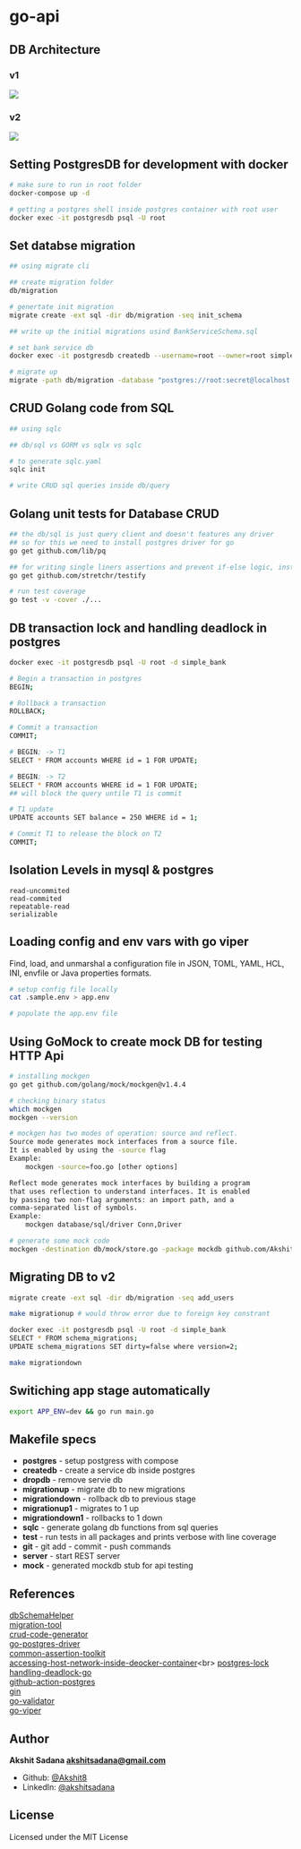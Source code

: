 # go-api

## DB Architecture
### v1
<img src=".github/assets/BankServiceSchemaV1.png">

### v2
<img src=".github/assets/BankServiceSchemaV2.png">

## Setting PostgresDB for development with docker
```bash
# make sure to run in root folder
docker-compose up -d

# getting a postgres shell inside postgres container with root user
docker exec -it postgresdb psql -U root
```

## Set databse migration
```bash
## using migrate cli

## create migration folder
db/migration

# genertate init migration
migrate create -ext sql -dir db/migration -seq init_schema

## write up the initial migrations usind BankServiceSchema.sql

# set bank service db
docker exec -it postgresdb createdb --username=root --owner=root simple_bank

# migrate up
migrate -path db/migration -database "postgres://root:secret@localhost:5432/simple_bank?sslmode=disable" -verbose up
```

## CRUD Golang code from SQL
```bash
## using sqlc

## db/sql vs GORM vs sqlx vs sqlc

# to generate sqlc.yaml
sqlc init

# write CRUD sql queries inside db/query
```

## Golang unit tests for Database CRUD
```bash
## the db/sql is just query client and doesn't features any driver
## so for this we need to install postgres driver for go
go get github.com/lib/pq

## for writing single liners assertions and prevent if-else logic, install
go get github.com/stretchr/testify

# run test coverage
go test -v -cover ./...
```

## DB transaction lock and handling deadlock in postgres
```bash
docker exec -it postgresdb psql -U root -d simple_bank

# Begin a transaction in postgres
BEGIN;

# Rollback a transaction
ROLLBACK;

# Commit a transaction
COMMIT;

# BEGIN; -> T1
SELECT * FROM accounts WHERE id = 1 FOR UPDATE;

# BEGIN; -> T2
SELECT * FROM accounts WHERE id = 1 FOR UPDATE;
## will block the query untile T1 is commit

# T1 update
UPDATE accounts SET balance = 250 WHERE id = 1;

# Commit T1 to release the block on T2
COMMIT;
```

## Isolation Levels in mysql & postgres
```
read-uncommited
read-commited
repeatable-read
serializable
```

## Loading config and env vars with go viper
Find, load, and unmarshal a configuration file in JSON, TOML, YAML, HCL, INI, envfile or Java properties formats.
```bash
# setup config file locally
cat .sample.env > app.env

# populate the app.env file
```

## Using GoMock to create mock DB for testing HTTP Api
```bash
# installing mockgen
go get github.com/golang/mock/mockgen@v1.4.4

# checking binary status
which mockgen
mockgen --version

# mockgen has two modes of operation: source and reflect.
Source mode generates mock interfaces from a source file.
It is enabled by using the -source flag
Example:
    mockgen -source=foo.go [other options]

Reflect mode generates mock interfaces by building a program
that uses reflection to understand interfaces. It is enabled
by passing two non-flag arguments: an import path, and a
comma-separated list of symbols.
Example:
    mockgen database/sql/driver Conn,Driver

# generate some mock code
mockgen -destination db/mock/store.go -package mockdb github.com/Akshit8/go-api/db/sqlc Store
```

## Migrating DB to v2
```bash
migrate create -ext sql -dir db/migration -seq add_users

make migrationup # would throw error due to foreign key constrant

docker exec -it postgresdb psql -U root -d simple_bank
SELECT * FROM schema_migrations;
UPDATE schema_migrations SET dirty=false where version=2;

make migrationdown
```

## Switiching app stage automatically
```bash
export APP_ENV=dev && go run main.go
```

## Makefile specs
- **postgres** - setup postgress with compose
- **createdb** - create a service db inside postgres
- **dropdb** - remove servie db
- **migrationup** - migrate db to new migrations
- **migrationdown** - rollback db to previous stage
- **migrationup1** - migrates to 1 up
- **migrationdown1** - rollbacks to 1 down
- **sqlc** - generate golang db functions from sql queries
- **test** - run tests in all packages and prints verbose with line coverage
- **git** - git add - commit - push commands
- **server** - start REST server
- **mock** - generated mockdb stub for api testing

## References
[dbSchemaHelper](https://dbdiagram.io)<br>
[migration-tool](https://github.com/golang-migrate/migrate)<br>
[crud-code-generator](https://github.com/kyleconroy/sqlc)<br>
[go-postgres-driver](https://github.com/lib/pq)<br>
[common-assertion-toolkit](https://github.com/stretchr/testify)<br>
[accessing-host-network-inside-deocker-container](https://stackoverflow.com/questions/24319662/from-inside-of-a-docker-container-how-do-i-connect-to-the-localhost-of-the-mach#:~:text=Use%20%2D%2Dnetwork%3D%22host%22,for%20Linux%2C%20per%20the%20documentation.)<br>
[postgres-lock](https://wiki.postgresql.org/wiki/Lock_Monitoring)<br>
[handling-deadlock-go](https://www.youtube.com/watch?v=G2aggv_3Bbg&list=PLy_6D98if3ULEtXtNSY_2qN21VCKgoQAE&index=7)<br>
[github-action-postgres](https://docs.github.com/en/free-pro-team@latest/actions/guides/creating-postgresql-service-containers)<br>
[gin](https://github.com/gin-gonic/gin)<br>
[go-validator](https://godoc.org/github.com/go-playground/validator#hdr-Baked_In_Validators_and_Tags)<br>
[go-viper](https://github.com/spf13/viper)<br>

## Author
**Akshit Sadana <akshitsadana@gmail.com>**

- Github: [@Akshit8](https://github.com/Akshit8)
- LinkedIn: [@akshitsadana](https://www.linkedin.com/in/akshit-sadana-b051ab121/)

## License
Licensed under the MIT License